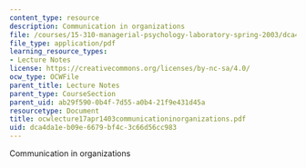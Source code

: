 ```yaml
---
content_type: resource
description: Communication in organizations
file: /courses/15-310-managerial-psychology-laboratory-spring-2003/dca4da1eb09e6679bf4c3c66d56cc983_ocwlecture17apr1403communicationinorganizations.pdf
file_type: application/pdf
learning_resource_types:
- Lecture Notes
license: https://creativecommons.org/licenses/by-nc-sa/4.0/
ocw_type: OCWFile
parent_title: Lecture Notes
parent_type: CourseSection
parent_uid: ab29f590-0b4f-7d55-a0b4-21f9e431d45a
resourcetype: Document
title: ocwlecture17apr1403communicationinorganizations.pdf
uid: dca4da1e-b09e-6679-bf4c-3c66d56cc983
---
```

Communication in organizations